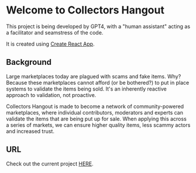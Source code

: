 # Welcome to Collectors Hangout

This project is being developed by GPT4, with a "human assistant" acting as a facilitator and seamstress of the code.

It is created using [Create React App](https://github.com/facebook/create-react-app).

## Background

Large marketplaces today are plagued with scams and fake items. Why? Because these marketplaces cannot afford (or be bothered?) to put in place systems to validate the items being sold. It's an inherently reactive approach to validation, not proactive.

Collectors Hangout is made to become a network of community-powered marketplaces, where individual contributors, moderators and experts can validate the items that are being put up for sale. When applying this across a series of markets, we can ensure higher quality items, less scammy actors and increased trust.

## URL

Check out the current project [HERE](https://collectors-hangout.web.app/).
